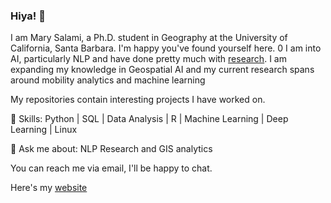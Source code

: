 ### Hiya! 👋

I am Mary Salami, a Ph.D. student in Geography at the University of California, Santa Barbara. I'm happy you've found yourself here.
0
I am into AI, particularly NLP and have done pretty much with [research](https://scholar.google.com/citations?hl=en&user=A5wFQmIAAAAJ). I am expanding my knowledge in Geospatial AI and my current research spans around mobility analytics and machine learning 

My repositories contain interesting projects I have worked on.

🌱 Skills: Python | SQL | Data Analysis | R | Machine Learning | Deep Learning | Linux

💬 Ask me about: NLP Research and GIS analytics

You can reach me via email, I'll be happy to chat.

Here's my [website](https://salami-mary.github.io/)

